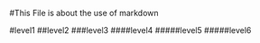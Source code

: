 #This File is about the use of markdown

#level1
##level2
###level3
####level4
#####level5
#####level6
